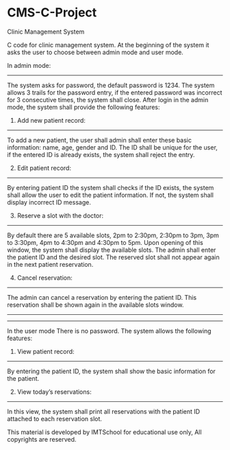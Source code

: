 # CMS-C-Project
Clinic Management System

C code for clinic management system. At the beginning of the system it asks the user to choose
between admin mode and user mode.

In admin mode:
______________
The system asks for password, the default password is 1234. The system allows 3 trails for the password
entry, if the entered password was incorrect for 3 consecutive times, the system shall close. After login
in the admin mode, the system shall provide the following features:

1. Add new patient record:
--------------------------
To add a new patient, the user shall admin shall enter these basic information: name, age, gender and
ID. The ID shall be unique for the user, if the entered ID is already exists, the system shall reject the
entry.

2. Edit patient record:
-----------------------
By entering patient ID the system shall checks if the ID exists, the system shall allow the user to edit the
patient information. If not, the system shall display incorrect ID message.

3. Reserve a slot with the doctor:
----------------------------------
By default there are 5 available slots, 2pm to 2:30pm, 2:30pm to 3pm, 3pm to 3:30pm, 4pm to 4:30pm
and 4:30pm to 5pm. Upon opening of this window, the system shall display the available slots. The
admin shall enter the patient ID and the desired slot. The reserved slot shall not appear again in the next
patient reservation.

4. Cancel reservation:
----------------------
The admin can cancel a reservation by entering the patient ID. This reservation shall be shown again in
the available slots window.

-------------------
-------------------

In the user mode
There is no password. The system allows the following features:
1. View patient record:
-----------------------
By entering the patient ID, the system shall show the basic information for the patient.

2. View today’s reservations:
-----------------------------
In this view, the system shall print all reservations with the patient ID attached to each reservation slot.

This material is developed by IMTSchool for educational use only,
All copyrights are reserved.
